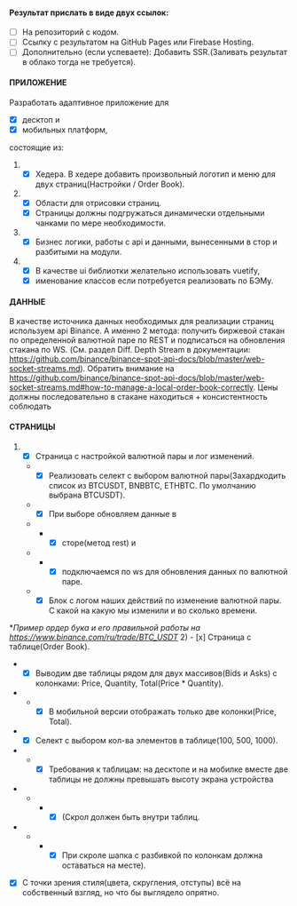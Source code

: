 #### Результат прислать в виде двух ссылок:
- [ ] На репозиторий с кодом.
- [ ] Ссылку c результатом на GitHub Pages или Firebase Hosting.
- [ ] Дополнительно (если успеваете):
Добавить SSR.(Заливать результат в облако тогда не требуется).

#### ПРИЛОЖЕНИЕ
Разработать адаптивное приложение для

- [x] десктоп и 
- [x] мобильных платформ, 

состоящие из:
1) - [X] Хедера. В хедере добавить произвольный логотип и меню для двух страниц(Настройки / Order Book).
2) - [X] Области для отрисовки страниц. 
   - [X] Страницы должны подгружаться динамически отдельными чанками по мере необходимости.
3) - [x] Бизнес логики, работы с api и данными, вынесенными в стор и разбитыми на модули.
4) - [X] В качестве ui библиотки желательно использовать vuetify, 
   - [x] именование классов если потребуется реализовать по БЭМу.
      
#### ДАННЫЕ
  В качестве источника данных необходимых для реализации страниц используем api Binance. А именно 2 метода: получить биржевой стакан по определенной валютной паре по REST и подписаться на обновления стакана по WS. (См. раздел Diff. Depth Stream в документации: https://github.com/binance/binance-spot-api-docs/blob/master/web-socket-streams.md). Обратить внимание на
  https://github.com/binance/binance-spot-api-docs/blob/master/web-socket-streams.md#how-to-manage-a-local-order-book-correctly.
  Цены должны последовательно в стакане находиться + консистентность соблюдать

#### СТРАНИЦЫ
1) - [x] Страница с настройкой валютной пары и лог изменений.
   - - [x] Реализовать селект с выбором валютной пары(Захардкодить список из BTCUSDT, BNBBTC, ETHBTC. По умолчанию выбрана BTCUSDT). 
   - - [x] При выборе обновляем данные в 
   - - - [x] сторе(метод rest) и 
   - - - [x] подключаемся по ws для обновления данных по валютной паре.
   - - [x] Блок с логом наших действий по изменение валютной пары. С какой на какую мы изменили и во сколько времени.
      
*_Пример ордер бука и его правильной работы на https://www.binance.com/ru/trade/BTC_USDT_
2) - [x] Страница с таблице(Order Book).
   - - [x] Выводим две таблицы рядом для двух массивов(Bids и Asks) с колонками: Price, Quantity, Total(Price * Quantity). 
   -  - - [x] В мобильной версии отображать только две колонки(Price, Total).
   - - [x] Селект с выбором кол-ва элементов в таблице(100, 500, 1000).
   - - - [x] Требования к таблицам: на десктопе и на мобилке вместе две таблицы не должны превышать высоту экрана устройства 
   - - - - [x] (Скрол должен быть внутри таблиц. 
   - - - - [x] При скроле шапка с разбивкой по колонкам должна оставаться на месте).
   - [x] С точки зрения стиля(цвета, скругления, отступы) всё на собственный взгляд, но что бы выглядело опрятно.
